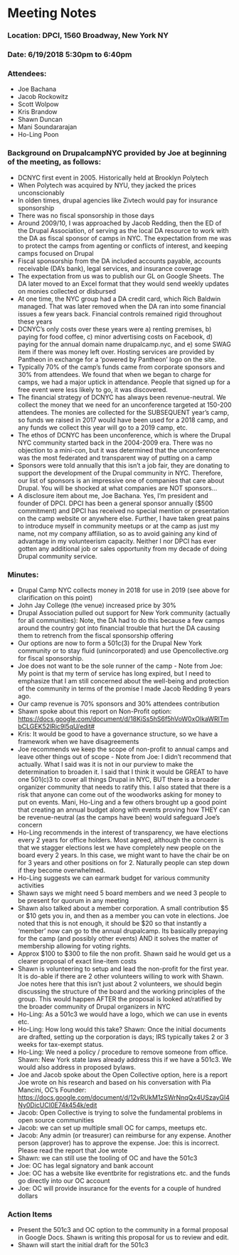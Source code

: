 # Meeting Notes

### Location: DPCI, 1560 Broadway, New York NY

### Date: 6/19/2018 5:30pm to 6:40pm

### Attendees:

* Joe Bachana
* Jacob Rockowitz
* Scott Wolpow
* Kris Brandow
* Shawn Duncan
* Mani Soundararajan
* Ho-Ling Poon

### Background on DrupalcampNYC provided by Joe at beginning of the meeting, as follows:

* DCNYC first event in 2005. Historically held at Brooklyn Polytech
* When Polytech was acquired by NYU, they jacked the prices unconscionably
* In olden times, drupal agencies like Zivtech would pay for insurance sponsorship
* There was no fiscal sponsorship in those days
* Around 2009/10, I was approached by Jacob Redding, then the ED of the Drupal Association, of serving as the local DA resource to work with the DA as fiscal sponsor of camps in NYC. The expectation from me was to protect the camps from agenting or conflicts of interest, and keeping camps focused on Drupal
* Fiscal sponsorship from the DA included accounts payable, accounts receivable (DA’s bank), legal services, and insurance coverage
* The expectation from us was to publish our GL on Google Sheets. The DA later moved to an Excel format that they would send weekly updates on monies collected or disbursed
* At one time, the NYC group had a DA credit card, which Rich Baldwin managed. That was later removed when the DA ran into some financial issues a few years back. Financial controls remained rigid throughout these years
* DCNYC’s only costs over these years were a) renting premises, b) paying for food coffee, c) minor advertising costs on Facebook, d) paying for the annual domain name drupalcamp.nyc, and e) some SWAG item if there was money left over. Hosting services are provided by Pantheon in exchange for a ‘powered by Pantheon’ logo on the site.
* Typically 70% of the camp’s funds came from corporate sponsors and 30% from attendees. We found that when we began to charge for camps, we had a major uptick in attendance. People that signed up for a free event were less likely to go, it was discovered.
* The financial strategy of DCNYC has always been revenue-neutral. We collect the money that we need for an unconference targeted at 150-200 attendees. The monies are collected for the SUBSEQUENT year’s camp, so funds we raised in 2017 would have been used for a 2018 camp, and any funds we collect this year will go to a 2019 camp, etc.
* The ethos of DCNYC has been unconference, which is where the Drupal NYC community started back in the 2004-2009 era. There was no objection to a mini-con, but it was determined that the unconference was the most federated and transparent way of putting on a camp
* Sponsors were told annually that this isn’t a job fair, they are donating to support the development of the Drupal community in NYC. Therefore, our list of sponsors is an impressive one of companies that care about Drupal. You will be shocked at what companies are NOT sponsors…
* A disclosure item about me, Joe Bachana. Yes, I’m president and founder of DPCI. DPCI has been a general sponsor annually ($500 commitment) and DPCI has received no special mention or presentation on the camp website or anywhere else. Further, I have taken great pains to introduce myself in community meetups or at the camp as just my name, not my company affiliation, so as to avoid gaining any kind of advantage in my volunteerism capacity. Neither I nor DPCI has ever gotten any additional job or sales opportunity from my decade of doing Drupal community service.

### Minutes:
* Drupal Camp NYC collects money in 2018 for use in 2019 (see above for clarification on this point)
* John Jay College (the venue) increased price by 30%
* Drupal Association pulled out support for New York community (actually for all communities): Note, the DA had to do this because a few camps around the country got into financial trouble that hurt the DA causing them to retrench from the fiscal sponsorship offering
* Our options are now to form a 501c(3) for the Drupal New York community or to stay fluid (unincorporated) and use Opencollective.org for fiscal sponsorship.
* Joe does not want to be the sole runner of the camp - Note from Joe: My point is that my term of service has long expired, but I need to emphasize that I am still concerned about the well-being and protection of the community in terms of the promise I made Jacob Redding 9 years ago.
* Our camp revenue is 70% sponsors and 30% attendees contribution
* Shawn spoke about this report on Non-Profit option: https://docs.google.com/document/d/18KiSs5hS6f5hVoW0xOlkaWRlTmbCLGEK52lRic9l5qU/edit#
* Kris: It would be good to have a governance structure, so we have a framework when we have disagreements
* Joe recommends we keep the scope of non-profit to annual camps and leave other things out of scope - Note from Joe: I didn’t recommend that actually. What I said was it is not in our purview to make the determination to broaden it. I said that I think it would be GREAT to have one 501(c)3 to cover all things Drupal in NYC, BUT there is a broader organizer community that needs to ratify this. I also stated that there is a risk that anyone can come out of the woodworks asking for money to put on events. Mani, Ho-Ling and a few others brought up a good point that creating an annual budget along with events proving how THEY can be revenue-neutral (as the camps have been) would safeguard Joe’s concern
* Ho-Ling recommends in the interest of transparency, we have elections every 2 years for office holders. Most agreed, although the concern is that we stagger elections lest we have completely new people on the board every 2 years. In this case, we might want to have the chair be on for 3 years and other positions on for 2. Naturally people can step down if they become overwhelmed.
* Ho-Ling suggests we can earmark budget for various community activities
* Shawn says we might need 5 board members and we need 3 people to be present for quorum in any meeting
* Shawn also talked about a member corporation. A small contribution $5 or $10 gets you in, and then as a member you can vote in elections. Joe noted that this is not enough, it should be $20 so that instantly a ‘member’ now can go to the annual drupalcamp. Its basically prepaying for the camp (and possibly other events) AND it solves the matter of membership allowing for voting rights.
* Approx $100 to $300 to file the non profit. Shawn said he would get us a clearer proposal of exact line-item costs
* Shawn is volunteering to setup and lead the non-profit for the first year. It is do-able if there are 2 other volunteers willing to work with Shawn. Joe notes here that this isn’t just about 2 volunteers, we should begin discussing the structure of the board and the working principles of the group. This would happen AFTER the proposal is looked at/ratified by the broader community of Drupal organizers in NYC
* Ho-Ling: As a 501c3 we would have a logo, which we can use in events etc.
* Ho-Ling: How long would this take? Shawn: Once the initial documents are drafted, setting up the corporation is days; IRS typically takes 2 or 3 weeks for tax-exempt status.
* Ho-Ling: We need a policy / procedure to remove someone from office. Shawn: New York state laws already address this if we have a 501c3. We would also address in proposed bylaws.
* Joe and Jacob spoke about the Open Collective option, here is a report Joe wrote on his research and based on his conversation with Pia Mancini, OC’s Founder: https://docs.google.com/document/d/12vRUkM1zSWrNnqQx4USzayGl4Ny0DicUCI0E74k454k/edit
* Jacob: Open Collective is trying to solve the fundamental problems in open source communities
* Jacob: we can set up multiple small OC for camps, meetups etc.
* Jacob: Any admin (or treasurer) can reimburse for any expense. Another person (approver) has to approve the expense.  Joe: this is incorrect. Please read the report that Joe wrote
* Shawn: we can still use the tooling of OC and have the 501c3
* Joe: OC has legal signatory and bank account
* Joe: OC has a website like eventbrite for registrations etc. and the funds go directly into our OC account
* Joe: OC will provide insurance for the events for a couple of hundred dollars

### Action Items
* Present the 501c3 and OC option to the community in a formal proposal in Google Docs. Shawn is writing this proposal for us to review and edit.
* Shawn will start the initial draft for the 501c3
